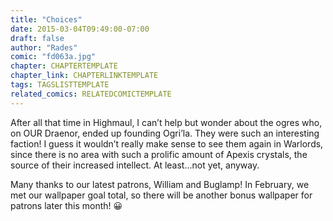 ```yaml
---
title: "Choices"
date: 2015-03-04T09:49:00-07:00
draft: false
author: "Rades"
comic: "fd063a.jpg"
chapter: CHAPTERTEMPLATE
chapter_link: CHAPTERLINKTEMPLATE
tags: TAGSLISTTEMPLATE
related_comics: RELATEDCOMICTEMPLATE
---
```


After all that time in Highmaul, I can’t help but wonder about the ogres who, on OUR Draenor, ended up founding Ogri’la. They were such an interesting faction! I guess it wouldn’t really make sense to see them again in Warlords, since there is no area with such a prolific amount of Apexis crystals, the source of their increased intellect. At least…not yet, anyway.


Many thanks to our latest patrons, William and Buglamp! In February, we met our wallpaper goal total, so there will be another bonus wallpaper for patrons later this month! 😀

